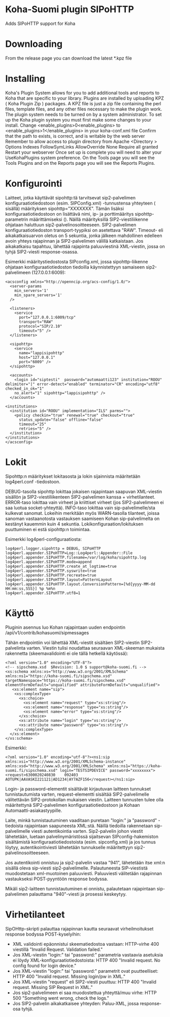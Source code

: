 # Koha-Suomi plugin SIPoHTTP
Adds SIPoHTTP support for Koha
# Downloading
From the release page you can download the latest \*.kpz file
# Installing
Koha's Plugin System allows for you to add additional tools and reports to Koha that are specific to your library. Plugins are installed by uploading KPZ ( Koha Plugin Zip ) packages. A KPZ file is just a zip file containing the perl files, template files, and any other files necessary to make the plugin work.
The plugin system needs to be turned on by a system administrator.
To set up the Koha plugin system you must first make some changes to your install.
    Change <enable_plugins>0<enable_plugins> to <enable_plugins>1</enable_plugins> in your koha-conf.xml file
    Confirm that the path to <pluginsdir> exists, is correct, and is writable by the web server
    Remember to allow access to plugin directory from Apache
    <Directory <pluginsdir>>
        Options Indexes FollowSymLinks
        AllowOverride None
        Require all granted
    </Directory>
    Restart your webserver
Once set up is complete you will need to alter your UseKohaPlugins system preference. On the Tools page you will see the Tools Plugins and on the Reports page you will see the Reports Plugins.
# Konfigurointi
Laitteet, jotka käyttävät sipohttp:tä tarvitsevat sip2-palvelimen konfiguraatiotiedostoon (esim. SIPConfig.xml) <login></login>-tunnustensa yhteyteen (<accounts></accounts> sisällä) määrityksen sipohttp="XXXXXXX".
Tämän lisäksi konfiguraatiotiedostoon on lisättävä nimi, ip- ja porttimääritys sipohttp-parametrin määrittämiseksi (<sipohttp></sipohttp>). Näillä määrityksillä SIP2-viestiliikenne ohjataan haluttuun sip2-palvelinosoitteeseen. SIP2-palvelimen konfiguraatiotiedoston transport-tyypiksi on asetettava "RAW". Timeout- eli aikakatkaisuarvon oletus on 5 sekuntia, jonka jälkeen mahdollinen edelleen avoin yhteys rajapinnan ja SIP2-palvelimen välillä katkaistaan. Jos aikakatkaisu tapahtuu, lähettää rajapinta paluuviestinä XML-viestin, jossa on tyhjä SIP2-viesti response-osassa.

Esimerkki määritystiedostosta SIPconfig.xml, jossa sipohttp-liikenne ohjataan konfiguraatiotiedoston tiedoilla käynnistettyyn samaiseen sip2-palvelimeen (127.0.0.1:6009):

    <acsconfig xmlns="http://openncip.org/acs-config/1.0/">
      <server-params
        min_servers='1'
        min_spare_servers='1'
      />

      <listeners>
        <service
          port="127.0.0.1:6009/tcp" 
          transport="RAW" 
          protocol="SIP/2.10" 
          timeout="5" />
      </listeners>

      <sipohttp>
        <service 
          name="lappisipohttp" 
          host="127.0.0.1" 
          port="6009" />
      </sipohttp>

      <accounts>
        <login id="siptesti"  password="automaatti123" institution="ROOU" delimiter="|" error-detect="enabled" terminator="CR" encoding="utf8" checked_in_ok="1" 
        no_alert="1" sipohttp="lappisipohttp" />
      </accounts>

    <institutions>
      <institution id="ROOU" implementation="ILS" parms="">
        <policy checkin="true" renewal="true" checkout="true" 
          status_update="false" offline="false" 
          timeout="25" 
          retries="5" />
      </institution>
    </institutions>
    </acsconfig>

# Lokit

Sipohttp:n määritykset lokitasosta ja lokin sijainnista määritetään log4perl.conf -tiedostoon.

DEBUG-tasolla sipohttp lokittaa jokaisen rajapintaan saapuvan XML-viestin sisällön ja SIP2-viestiliikenteen SIP2-palvelimen kanssa + virhetilanteet.
ERROR-taso lokittaa vain virheet ja kriittiset virheet (jos SIP2-palvelimeen ei saa luotua socket-yhteyttä).
INFO-taso lokittaa vain sip-palvelimelle/sta kulkevat sanomat.
Lokeihin merkitään myös WARN-tasolla tilanteet, joissa sanoman vastaanotosta vastauksen saamiseen Kohan sip-palvelimelta on kestänyt kauemmin kuin 4 sekuntia.
Lokikonfiguraation/lokituksen puuttuminen ei estä sipohttp:n toimintaa.

Esimerkki log4perl-configuraatiosta:

```
log4perl.logger.sipohttp = DEBUG, SIPoHTTP
log4perl.appender.SIPoHTTP=Log::Log4perl::Appender::File
log4perl.appender.SIPoHTTP.filename=/var/log/koha/sipohttp.log
log4perl.appender.SIPoHTTP.mode=append
log4perl.appender.SIPoHTTP.create_at_logtime=true
log4perl.appender.SIPoHTTP.syswrite=true
log4perl.appender.SIPoHTTP.recreate=true
log4perl.appender.SIPoHTTP.layout=PatternLayout
log4perl.appender.SIPoHTTP.layout.ConversionPattern=[%d{yyyy-MM-dd HH:mm:ss,SSS}] %p %m%n
log4perl.appender.SIPoHTTP.utf8=1
```
    
# Käyttö

Pluginin asennus luo Kohan rajapintaan uuden endpointin /api/v1/contrib/kohasuomi/sipmessages

Tähän endpointiin voi lähettää XML-viestit sisältäen SIP2-viestin SIP2-palvelinta varten. Viestin tulisi noudattaa seuraavan XML-skeeman mukaista rakennetta (skeemavalidointi ei ole tällä hetkellä käytössä):

```
<?xml version="1.0" encoding="UTF-8"?>
<!-- sipschema.xsd  $Revision: 1.0 $ support@koha-suomi.fi -->
<xs:schema xmlns:xs="http://www.w3.org/2001/XMLSchema" xmlns:ns1="https://koha-suomi.fi/sipschema.xsd" targetNamespace="https://koha-suomi.fi/sipschema.xsd" elementFormDefault="unqualified" attributeFormDefault="unqualified">
   <xs:element name="sip">
    <xs:complexType>
      <xs:choice>
        <xs:element name="request" type="xs:string"/>
        <xs:element name="response" type="xs:string"/>
        <xs:element name="error" type="xs:string"/>
      </xs:choice>
      <xs:attribute name="login" type="xs:string"/>
      <xs:attribute name="password" type="xs:string"/>
    </xs:complexType>
  </xs:element>
</xs:schema>
```

Esimerkki:
```
<?xml version="1.0" encoding="utf-8"?><ns1:sip xmlns:xsi="http://www.w3.org/2001/XMLSchema-instance" xmlns:xsd="http://www.w3.org/2001/XMLSchema" xmlns:ns1="https://koha-suomi.fi/sipschema.xsd" login="TESTSIPDEVICE" password="xxxxxxxx"><request>6300020240830    092403          AOTUPK|AAVASKI221121|AD1234|AY7AZF156</request></ns1:sip>
```

Login- ja password-elementit sisältävät kirjautuvan laitteen tunnukset tunnistautumista varten, request-elementti sisältää SIP2-palvelimelle välitettävän SIP2-protokollan mukaisen viestin. Laitteen tunnusten tulee olla määritettynä SIP2-palvelimen konfiguraatiotiedostoon ja Kohaan Automaatti-asiakastyypille.

Laite, minkä tunnistautuminen vaaditaan puretaan "login:" ja "password" -tiedoista rajapintaan saapuneesta XML:stä. Näillä tiedoilla rakennetaan sip-palvelimelle viesti autentikointia varten.
Sip2-palvelin johon viestit lähetetään, luetaan palvelinymäristössä sijaitsevan SIPconfig-hakemiston sisältämistä konfiguraatiotiedostoista (esim. sipconfig.xml) ja jos tunnus löytyy, autentikointiviesti lähetetään tunnukselle määritettyyn sip2-palvelinosoitteeseen.

Jos autentikointi onnistuu ja sip2-palvelin vastaa "941", lähetetään itse xml:n <request></request> sisällä oleva sip-viesti sip2-palvelimelle. Palautuneesta SIP-viestistä muodostetaan xml-muotoinen paluuviesti.
Paluuviesti välitetään rajapinnan vastaukseksi POST-pyyntöön response bodyssa.

Mikäli sip2-laitteen tunnistautuminen ei onnistu, palautetaan rajapintaan sip-palvelimen palauttama "940"-viesti ja prosessi keskeytyy.

# Virhetilanteet

SipOHttp-skripti palauttaa rajapinnan kautta seuraavat virheilmoitukset response bodyssa POST-kyselyihin:

- XML validointi epäonnistui skeematiedostoa vastaan: HTTP-virhe 400 viestillä "Invalid Request. Validation failed."
- Jos XML-viestin "login:" tai "password:" parametria vastaavia asetuksia ei löydy XML-konfiguraatiotiedostoista: HTTP 400 "Invalid request. No config found for login device."
- Jos XML-viestin "login:" tai "password:" parametrit ovat puutteelliset: HTTP 400 "Invalid request. Missing login/pw in XML."
- Jos XML-viestin "request" eli SIP2-viesti puuttuu: HTTP 400 "Invalid request. Missing SIP Request in XML."
- Jos sip2-palvelimeen ei saa muodostettua yhteyttä/muu virhe: HTTP 500 "Something went wrong, check the logs."
- Jos SIP2-palvelin aikakatkaisee yhteyden: Paluu-XML, jossa response-osa tyhjä.

